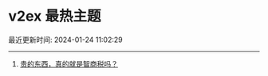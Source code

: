 # v2ex 最热主题

最近更新时间: 2024-01-24 11:02:29

--- 
1. [贵的东西，真的就是智商税吗？](https://www.v2ex.com/t/1011043) 
